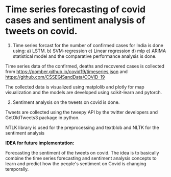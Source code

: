 
# Time series forecasting of covid cases and sentiment analysis of tweets on covid.

1. Time series forcast for the number of confirmed cases for India is done using:
    a) LSTM.
    b) SVM-regression
    c) Linear regression
    d) mlp
    e) ARIMA statistical model
    and the comparative performance analysis is done.

Time series data of the confirmed, deaths and recovered cases is <span class="highlighter highlight-on"><span class="highlighter highlight-on"><span class="highlighter highlight-on">collected</span></span></span> from https://pomber.github.io/covid19/timeseries.json and https://github.com/CSSEGISandData/COVID-19

The collected data is visualized using matplolib and plotly for map visualization and the models are developed using scikit-learn and pytorch.

2. Sentiment analysis on the tweets on covid is done.

Tweets are collected using the tweepy API by the twitter developers and GetOldTweets3 package in python.

NTLK library is used for the preprocessing and textblob and NLTK for the sentiment analysis

**IDEA for future implementation:**

Forecasting the sentiment of the tweets on covid. The idea is to basically combine the time series forecasting and sentiment analysis concepts to learn and predict how the people's sentiment on Covid is changing temporally.

